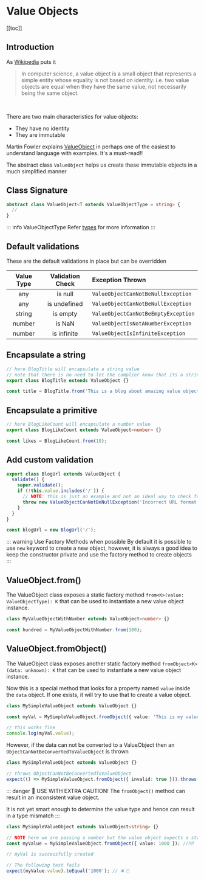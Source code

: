 # Value Objects

[[toc]]

## Introduction

As [Wikipedia](https://en.wikipedia.org/wiki/Value_object) puts it

> In computer science, a value object is a small object that represents a simple entity whose equality is not based
> on identity: i.e. two value objects are equal when they have the same value, not necessarily being the same object.

<br />

There are two main characteristics for value objects:

- They have no identity
- They are immutable

Martin Fowler explains [ValueObject](https://martinfowler.com/bliki/ValueObject.html) in perhaps one of the
easiest to understand language with examples. It's a must-read!!

The abstract class `ValueObject` helps us create these immutable objects in a much simplified manner

## Class Signature

```ts
abstract class ValueObject<T extends ValueObjectType = string> {
  //
}
```

::: info ValueObjectType
Refer [types](../utils/types.ts) for more information
:::

## Default validations

These are the default validations in place but can be overridden

| Value Type | Validation Check | Exception Thrown                    |
| :--------: | :--------------: | :---------------------------------- |
|    any     |     is null      | `ValueObjectCanNotBeNullException`  |
|    any     |   is undefined   | `ValueObjectCanNotBeNullException`  |
|   string   |     is empty     | `ValueObjectCanNotBeEmptyException` |
|   number   |      is NaN      | `ValueObjectIsNotANumberException`  |
|   number   |   is infinite    | `ValueObjectIsInfiniteException`    |

## Encapsulate a string

```ts
// here BlogTitle will encapsulate a string value
// note that there is no need to let the complier know that its a string
export class BlogTitle extends ValueObject {}

const title = BlogTitle.from('This is a blog about amazing value objects');
```

## Encapsulate a primitive

```ts
// here BlogLikeCount will encapsulate a number value
export class BlogLikeCount extends ValueObject<number> {}

const likes = BlogLikeCount.from(10);
```

## Add custom validation

```ts
export class BlogUrl extends ValueObject {
  validate() {
    super.validate();
    if (!this.value.includes('/')) {
      // NOTE: this is just an example and not an ideal way to check for URLs
      throw new ValueObjectCanNotBeNullException('Incorrect URL format');
    }
  }
}

const blogUrl = new BlogUrl('/');
```

::: warning Use Factory Methods when possible
By default it is possible to use `new` keyword to create a new object, however,
it is always a good idea to keep the constructor private and use the factory method to create objects
:::

## ValueObject.from()

The ValueObject class exposes a static factory method `from<K>(value: ValueObjectType): K`
that can be used to instantiate a new value object instance.

```ts
class MyValueObjectWithNumber extends ValueObject<number> {}

const hundred = MyValueObjectWithNumber.from(100);
```

## ValueObject.fromObject()

The ValueObject class exposes another static factory method `fromObject<K>(data: unknown): K`
that can be used to instantiate a new value object instance.

Now this is a special method that looks for a property named `value` inside the `data` object.
If one exists, it will try to use that to create a value object.

```ts
class MySimpleValueObject extends ValueObject {}

const myVal = MySimpleValueObject.fromObject({ value: 'This is my value' });

// this works fine
console.log(myVal.value);
```

However, if the data can not be converted to a ValueObject then an `ObjectCanNotBeConvertedToValueObject` is thrown

```ts
class MySimpleValueObject extends ValueObject {}

// throws ObjectCanNotBeConvertedToValueObject
expect(() => MySimpleValueObject.fromObject({ invalid: true })).throws(ObjectCanNotBeConvertedToValueObject);
```

::: danger 👺 USE WITH EXTRA CAUTION!
The `fromObject()` method can result in an inconsistent value object.

It is not yet smart enough to determine the value type and hence can result in a type mismatch
:::

```ts
class MySimpleValueObject extends ValueObject<string> {}

// NOTE here we are passing a number but the value object expects a string
const myValue = MySimpleValueObject.fromObject({ value: 1000 }); //‼️⁉️

// myVal is successfully created

// The following test fails
expect(myValue.value).toEqual('1000'); // ❌ 👺
```
